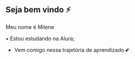 ## Seja bem vindo ⚡
Meu nome é Milene

• Estou estudando na Alura;

- Vem comigo nessa trajetória de aprendizado 💕
